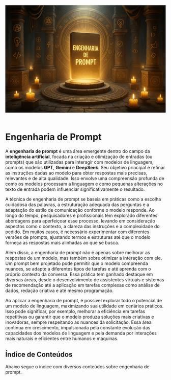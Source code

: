 <div align="center">
  <a href="https://github.com/joseferreira-dev/my-study-notes/tree/main/engenharia-de-prompt"><img src="banner-eng-prompt.png"></a>
</div>
<br>

# Engenharia de Prompt

A **engenharia de prompt** é uma área emergente dentro do campo da **inteligência artificial**, focada na criação e otimização de entradas (ou prompts) que são utilizadas para interagir com modelos de linguagem, como os modelos **GPT**, **Gemini** e **DeepSeek**. Seu objetivo principal é refinar as instruções dadas ao modelo para obter respostas mais precisas, relevantes e de alta qualidade. Isso envolve uma compreensão profunda de como os modelos processam a linguagem e como pequenas alterações no texto de entrada podem influenciar significativamente o resultado.

A técnica de engenharia de prompt se baseia em práticas como a escolha cuidadosa das palavras, a estruturação adequada das perguntas e a adaptação do estilo de comunicação conforme o modelo responde. Ao longo do tempo, pesquisadores e profissionais têm explorado diferentes abordagens para aperfeiçoar esse processo, levando em consideração aspectos como o contexto, a clareza das instruções e a complexidade do pedido. Em muitos casos, é necessário experimentar com diferentes versões de prompts, ajustando termos e estruturas até que o modelo forneça as respostas mais alinhadas ao que se busca.

Além disso, a engenharia de prompt não é apenas sobre melhorar as respostas de um modelo, mas também sobre otimizar a interação com ele. Um prompt bem projetado pode permitir que o modelo compreenda nuances, se adapte a diferentes tipos de tarefas e até aprenda com o próprio contexto da conversa. Essa prática tem ganhado destaque em diversas áreas, desde o desenvolvimento de assistentes virtuais e sistemas de recomendação até a aplicação em tarefas complexas como análise de dados, redação criativa e até mesmo programação.

Ao aplicar a engenharia de prompt, é possível explorar todo o potencial de um modelo de linguagem, maximizando sua utilidade em cenários práticos. Isso pode significar, por exemplo, melhorar a eficiência em tarefas repetitivas ou garantir que o modelo produza soluções mais criativas e inovadoras, sempre respeitando as nuances da solicitação. Essa área continua em crescimento, impulsionada pela constante evolução das capacidades dos modelos de linguagem e pela demanda por interações mais naturais e eficientes entre humanos e máquinas.

## Índice de Conteúdos

Abaixo segue o índice com diversos conteúdos sobre engenharia de prompt.
